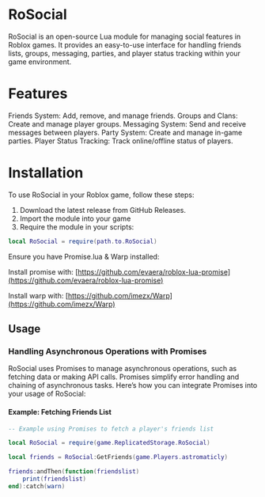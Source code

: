 # RoSocial

RoSocial is an open-source Lua module for managing social features in Roblox games. It provides an easy-to-use interface for handling friends lists, groups, messaging, parties, and player status tracking within your game environment.

# Features
Friends System: Add, remove, and manage friends.
Groups and Clans: Create and manage player groups.
Messaging System: Send and receive messages between players.
Party System: Create and manage in-game parties.
Player Status Tracking: Track online/offline status of players.

# Installation
To use RoSocial in your Roblox game, follow these steps:
1. Download the latest release from GitHub Releases.
2. Import the module into your game
3. Require the module in your scripts:

```lua
local RoSocial = require(path.to.RoSocial)
```

Ensure you have Promise.lua & Warp installed:

Install promise with: [https://github.com/evaera/roblox-lua-promise](https://github.com/evaera/roblox-lua-promise)

Install warp with: [https://github.com/imezx/Warp](https://github.com/imezx/Warp)

## Usage

### Handling Asynchronous Operations with Promises

RoSocial uses Promises to manage asynchronous operations, such as fetching data or making API calls. Promises simplify error handling and chaining of asynchronous tasks. Here’s how you can integrate Promises into your usage of RoSocial:

#### Example: Fetching Friends List

```lua
-- Example using Promises to fetch a player's friends list

local RoSocial = require(game.ReplicatedStorage.RoSocial)

local friends = RoSocial:GetFriends(game.Players.astromaticly)

friends:andThen(function(friendslist)
	print(friendslist)
end):catch(warn)
```
